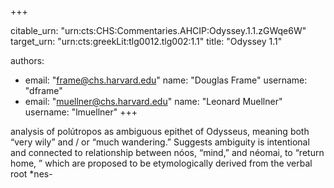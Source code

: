+++


citable_urn: "urn:cts:CHS:Commentaries.AHCIP:Odyssey.1.1.zGWqe6W"
target_urn: "urn:cts:greekLit:tlg0012.tlg002:1.1"
title: "Odyssey 1.1"

authors:
- email: "frame@chs.harvard.edu"
  name: "Douglas Frame"
  username: "dframe"
- email: "muellner@chs.harvard.edu"
  name: "Leonard Muellner"
  username: "lmuellner"
+++

<p>analysis of polútropos as ambiguous epithet of Odysseus, meaning both “very wily” and / or “much wandering.” Suggests ambiguity is intentional and connected to relationship between nóos, “mind,” and néomai, to “return home, ” which are proposed to be etymologically derived from the verbal root *nes-</p>